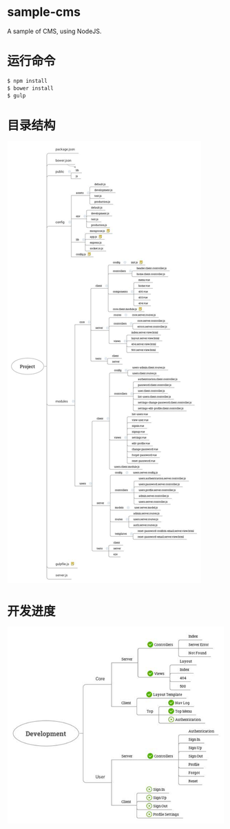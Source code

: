 # sample-cms
A sample of CMS, using NodeJS.

# 运行命令
```bash
$ npm install
$ bower install
$ gulp
```

# 目录结构
![Project](docs/Project.jpg)

# 开发进度
![Development](docs/Development.jpg)

